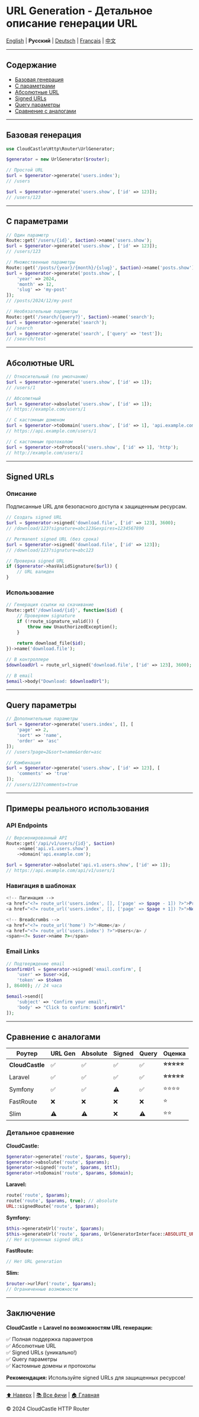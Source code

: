 # URL Generation - Детальное описание генерации URL

[English](../../en/features/URL_GENERATION_FEATURES.md) | **Русский** | [Deutsch](../../de/features/URL_GENERATION_FEATURES.md) | [Français](../../fr/features/URL_GENERATION_FEATURES.md) | [中文](../../zh/features/URL_GENERATION_FEATURES.md)

---

## Содержание

- [Базовая генерация](#базовая-генерация)
- [С параметрами](#с-параметрами)
- [Абсолютные URL](#абсолютные-url)
- [Signed URLs](#signed-urls)
- [Query параметры](#query-параметры)
- [Сравнение с аналогами](#сравнение-с-аналогами)

---

## Базовая генерация

```php
use CloudCastle\Http\Router\UrlGenerator;

$generator = new UrlGenerator($router);

// Простой URL
$url = $generator->generate('users.index');
// /users

$url = $generator->generate('users.show', ['id' => 123]);
// /users/123
```

---

## С параметрами

```php
// Один параметр
Route::get('/users/{id}', $action)->name('users.show');
$url = $generator->generate('users.show', ['id' => 123]);
// /users/123

// Множественные параметры
Route::get('/posts/{year}/{month}/{slug}', $action)->name('posts.show');
$url = $generator->generate('posts.show', [
    'year' => 2024,
    'month' => 12,
    'slug' => 'my-post'
]);
// /posts/2024/12/my-post

// Необязательные параметры
Route::get('/search/{query?}', $action)->name('search');
$url = $generator->generate('search');
// /search
$url = $generator->generate('search', ['query' => 'test']);
// /search/test
```

---

## Абсолютные URL

```php
// Относительный (по умолчанию)
$url = $generator->generate('users.show', ['id' => 1]);
// /users/1

// Абсолютный
$url = $generator->absolute('users.show', ['id' => 1]);
// https://example.com/users/1

// С кастомным доменом
$url = $generator->toDomain('users.show', ['id' => 1], 'api.example.com');
// https://api.example.com/users/1

// С кастомным протоколом
$url = $generator->toProtocol('users.show', ['id' => 1], 'http');
// http://example.com/users/1
```

---

## Signed URLs

### Описание

Подписанные URL для безопасного доступа к защищенным ресурсам.

```php
// Создать signed URL
$url = $generator->signed('download.file', ['id' => 123], 3600);
// /download/123?signature=abc123&expires=1234567890

// Permanent signed URL (без срока)
$url = $generator->signed('download.file', ['id' => 123]);
// /download/123?signature=abc123

// Проверка signed URL
if ($generator->hasValidSignature($url)) {
    // URL валиден
}
```

### Использование

```php
// Генерация ссылки на скачивание
Route::get('/download/{id}', function($id) {
    // Проверяем signature
    if (!route_signature_valid()) {
        throw new UnauthorizedException();
    }
    
    return download_file($id);
})->name('download.file');

// В контроллере
$downloadUrl = route_url_signed('download.file', ['id' => 123], 3600);

// В email
$email->body("Download: $downloadUrl");
```

---

## Query параметры

```php
// Дополнительные параметры
$url = $generator->generate('users.index', [], [
    'page' => 2,
    'sort' => 'name',
    'order' => 'asc'
]);
// /users?page=2&sort=name&order=asc

// Комбинация
$url = $generator->generate('users.show', ['id' => 123], [
    'comments' => 'true'
]);
// /users/123?comments=true
```

---

## Примеры реального использования

### API Endpoints

```php
// Версионированный API
Route::get('/api/v1/users/{id}', $action)
    ->name('api.v1.users.show')
    ->domain('api.example.com');

$url = $generator->absolute('api.v1.users.show', ['id' => 1]);
// https://api.example.com/api/v1/users/1
```

### Навигация в шаблонах

```php
<!-- Пагинация -->
<a href="<?= route_url('users.index', [], ['page' => $page - 1]) ?>">Prev</a>
<a href="<?= route_url('users.index', [], ['page' => $page + 1]) ?>">Next</a>

<!-- Breadcrumbs -->
<a href="<?= route_url('home') ?>">Home</a> /
<a href="<?= route_url('users.index') ?>">Users</a> /
<span><?= $user->name ?></span>
```

### Email Links

```php
// Подтверждение email
$confirmUrl = $generator->signed('email.confirm', [
    'user' => $user->id,
    'token' => $token
], 86400); // 24 часа

$email->send([
    'subject' => 'Confirm your email',
    'body' => "Click to confirm: $confirmUrl"
]);
```

---

## Сравнение с аналогами

| Роутер | URL Gen | Absolute | Signed | Query | Оценка |
|--------|---------|----------|--------|-------|--------|
| **CloudCastle** | ✅ | ✅ | ✅ | ✅ | **⭐⭐⭐⭐⭐** |
| Laravel | ✅ | ✅ | ✅ | ✅ | **⭐⭐⭐⭐⭐** |
| Symfony | ✅ | ✅ | ⚠️ | ✅ | ⭐⭐⭐⭐ |
| FastRoute | ❌ | ❌ | ❌ | ❌ | ⭐ |
| Slim | ⚠️ | ⚠️ | ❌ | ⚠️ | ⭐⭐ |

### Детальное сравнение

**CloudCastle:**
```php
$generator->generate('route', $params, $query);
$generator->absolute('route', $params);
$generator->signed('route', $params, $ttl);
$generator->toDomain('route', $params, $domain);
```

**Laravel:**
```php
route('route', $params);
route('route', $params, true); // absolute
URL::signedRoute('route', $params);
```

**Symfony:**
```php
$this->generateUrl('route', $params);
$this->generateUrl('route', $params, UrlGeneratorInterface::ABSOLUTE_URL);
// Нет встроенных signed URLs
```

**FastRoute:**
```php
// Нет URL generation
```

**Slim:**
```php
$router->urlFor('route', $params);
// Ограниченные возможности
```

---

## Заключение

**CloudCastle = Laravel по возможностям URL генерации:**

✅ Полная поддержка параметров  
✅ Абсолютные URL  
✅ Signed URLs (уникально!)  
✅ Query параметры  
✅ Кастомные домены и протоколы  

**Рекомендация:** Используйте signed URLs для защищенных ресурсов!

---

[⬆ Наверх](#url-generation---детальное-описание-генерации-url) | [📚 Все фичи](../ALL_FEATURES.md) | [🏠 Главная](../../../README.md)

© 2024 CloudCastle HTTP Router
